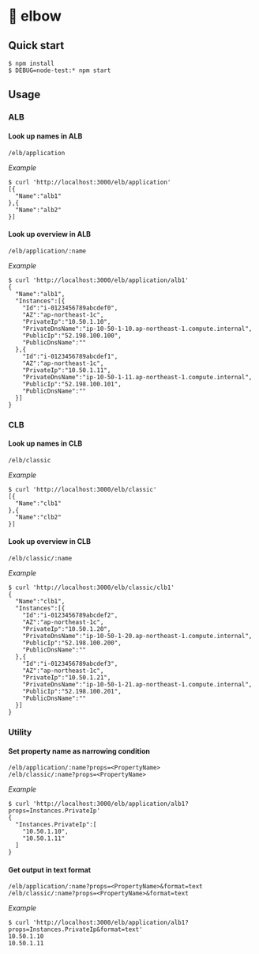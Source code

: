 # :muscle: elbow

## Quick start

```console
$ npm install
$ DEBUG=node-test:* npm start
```

## Usage

### ALB

#### Look up names in ALB

`/elb/application`

_Example_

```console
$ curl 'http://localhost:3000/elb/application'
[{
  "Name":"alb1"
},{
  "Name":"alb2"
}]
```

#### Look up overview in ALB

`/elb/application/:name`

_Example_

```console
$ curl 'http://localhost:3000/elb/application/alb1'
{
  "Name":"alb1",
  "Instances":[{
    "Id":"i-0123456789abcdef0",
    "AZ":"ap-northeast-1c",
    "PrivateIp":"10.50.1.10",
    "PrivateDnsName":"ip-10-50-1-10.ap-northeast-1.compute.internal",
    "PublicIp":"52.198.100.100",
    "PublicDnsName":""
  },{
    "Id":"i-0123456789abcdef1",
    "AZ":"ap-northeast-1c",
    "PrivateIp":"10.50.1.11",
    "PrivateDnsName":"ip-10-50-1-11.ap-northeast-1.compute.internal",
    "PublicIp":"52.198.100.101",
    "PublicDnsName":""
  }]
}
```

### CLB

#### Look up names in CLB

`/elb/classic`

_Example_

```console
$ curl 'http://localhost:3000/elb/classic'
[{
  "Name":"clb1"
},{
  "Name":"clb2"
}]
```

#### Look up overview in CLB

`/elb/classic/:name`

_Example_

```console
$ curl 'http://localhost:3000/elb/classic/clb1'
{
  "Name":"clb1",
  "Instances":[{
    "Id":"i-0123456789abcdef2",
    "AZ":"ap-northeast-1c",
    "PrivateIp":"10.50.1.20",
    "PrivateDnsName":"ip-10-50-1-20.ap-northeast-1.compute.internal",
    "PublicIp":"52.198.100.200",
    "PublicDnsName":""
  },{
    "Id":"i-0123456789abcdef3",
    "AZ":"ap-northeast-1c",
    "PrivateIp":"10.50.1.21",
    "PrivateDnsName":"ip-10-50-1-21.ap-northeast-1.compute.internal",
    "PublicIp":"52.198.100.201",
    "PublicDnsName":""
  }]
}
```

### Utility

#### Set property name as narrowing condition

`/elb/application/:name?props=<PropertyName>`<br>
`/elb/classic/:name?props=<PropertyName>`

_Example_

```console
$ curl 'http://localhost:3000/elb/application/alb1?props=Instances.PrivateIp'
{
  "Instances.PrivateIp":[
    "10.50.1.10",
    "10.50.1.11"
  ]
}
```

#### Get output in text format

`/elb/application/:name?props=<PropertyName>&format=text`<br>
`/elb/classic/:name?props=<PropertyName>&format=text`

_Example_

```console
$ curl 'http://localhost:3000/elb/application/alb1?props=Instances.PrivateIp&format=text'
10.50.1.10
10.50.1.11
```
